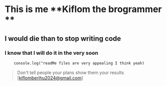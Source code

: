 # This is me **Kiflom the brogrammer **
## I would die than to stop writing code 
### I know that I will do it in the very soon 
```
    console.log("readMe files are very appealing I think yeah)

```
> Don't tell people your plans show them your results
[kiflomberihu2024@gmail.com]